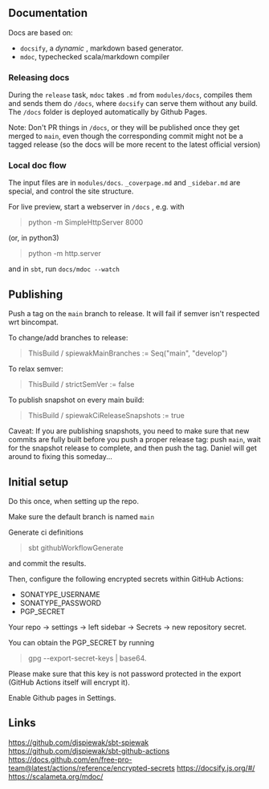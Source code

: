 ## Documentation

Docs are based on:

- `docsify`, a _dynamic_ , markdown based generator.
- `mdoc`, typechecked scala/markdown compiler

### Releasing docs

During the `release` task, `mdoc` takes `.md` from `modules/docs`,
compiles them and sends them do `/docs`, where `docsify` can serve
them without any build. The `/docs` folder is deployed automatically
by Github Pages.

Note: Don't PR things in `/docs`, or they will be published once they
get merged to `main`, even though the corresponding commit might not
be a tagged release (so the docs will be more recent to the latest
official version)

### Local doc flow

The input files are in `modules/docs`.
`_coverpage.md` and `_sidebar.md` are special, and control the site structure.

For live preview, start a webserver in `/docs` , e.g. with

> python -m SimpleHttpServer 8000

(or, in python3)

> python -m http.server


and in `sbt`, run `docs/mdoc --watch`

## Publishing

Push a tag on the `main` branch to release.
It will fail if semver isn't respected wrt bincompat.

To change/add branches to release:

> ThisBuild / spiewakMainBranches := Seq("main", "develop")

To relax semver:

> ThisBuild / strictSemVer := false

To publish snapshot on every main build:

> ThisBuild / spiewakCiReleaseSnapshots := true

Caveat:
If you are publishing snapshots, you need to make sure that new
commits are fully built before you push a proper release tag: push
`main`, wait for the snapshot release to complete, and then push the
tag.
Daniel will get around to fixing this someday...

## Initial setup

Do this once, when setting up the repo.

Make sure the default branch is named `main`

Generate ci definitions

> sbt githubWorkflowGenerate

and commit the results.

Then, configure the following encrypted secrets within GitHub Actions:

- SONATYPE_USERNAME
- SONATYPE_PASSWORD
- PGP_SECRET

Your repo -> settings -> left sidebar -> Secrets -> new repository secret.

You can obtain the PGP_SECRET by running

> gpg --export-secret-keys | base64.

Please make sure that this key is not password protected in the export
(GitHub Actions itself will encrypt it).

Enable Github pages in Settings.

## Links

https://github.com/djspiewak/sbt-spiewak
https://github.com/djspiewak/sbt-github-actions
https://docs.github.com/en/free-pro-team@latest/actions/reference/encrypted-secrets
https://docsify.js.org/#/
https://scalameta.org/mdoc/
